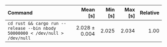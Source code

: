 | Command | Mean [s] | Min [s] | Max [s] | Relative |
|:---|---:|---:|---:|---:|
| `cd rust && cargo run --release --bin nbody 50000000 < /dev/null > /dev/null` | 2.028 ± 0.004 | 2.025 | 2.034 | 1.00 |
